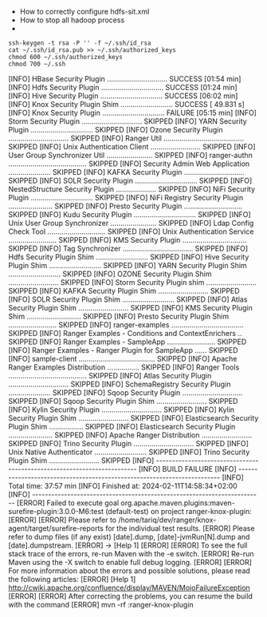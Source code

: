-   How to correctly configure hdfs-sit.xml
-   How to stop all hadoop process
-   




```
ssh-keygen -t rsa -P '' -f ~/.ssh/id_rsa
cat ~/.ssh/id_rsa.pub >> ~/.ssh/authorized_keys
chmod 600 ~/.ssh/authorized_keys
chmod 700 ~/.ssh
```

[INFO] HBase Security Plugin .............................. SUCCESS [01:54 min]
[INFO] Hdfs Security Plugin ............................... SUCCESS [01:24 min]
[INFO] Hive Security Plugin ............................... SUCCESS [06:02 min]
[INFO] Knox Security Plugin Shim .......................... SUCCESS [ 49.831 s]
[INFO] Knox Security Plugin ............................... FAILURE [05:15 min]
[INFO] Storm Security Plugin .............................. SKIPPED
[INFO] YARN Security Plugin ............................... SKIPPED
[INFO] Ozone Security Plugin .............................. SKIPPED
[INFO] Ranger Util ........................................ SKIPPED
[INFO] Unix Authentication Client ......................... SKIPPED
[INFO] User Group Synchronizer Util ....................... SKIPPED
[INFO] ranger-authn ....................................... SKIPPED
[INFO] Security Admin Web Application ..................... SKIPPED
[INFO] KAFKA Security Plugin .............................. SKIPPED
[INFO] SOLR Security Plugin ............................... SKIPPED
[INFO] NestedStructure Security Plugin .................... SKIPPED
[INFO] NiFi Security Plugin ............................... SKIPPED
[INFO] NiFi Registry Security Plugin ...................... SKIPPED
[INFO] Presto Security Plugin ............................. SKIPPED
[INFO] Kudu Security Plugin ............................... SKIPPED
[INFO] Unix User Group Synchronizer ....................... SKIPPED
[INFO] Ldap Config Check Tool ............................. SKIPPED
[INFO] Unix Authentication Service ........................ SKIPPED
[INFO] KMS Security Plugin ................................ SKIPPED
[INFO] Tag Synchronizer ................................... SKIPPED
[INFO] Hdfs Security Plugin Shim .......................... SKIPPED
[INFO] Hive Security Plugin Shim .......................... SKIPPED
[INFO] YARN Security Plugin Shim .......................... SKIPPED
[INFO] OZONE Security Plugin Shim ......................... SKIPPED
[INFO] Storm Security Plugin shim ......................... SKIPPED
[INFO] KAFKA Security Plugin Shim ......................... SKIPPED
[INFO] SOLR Security Plugin Shim .......................... SKIPPED
[INFO] Atlas Security Plugin Shim ......................... SKIPPED
[INFO] KMS Security Plugin Shim ........................... SKIPPED
[INFO] Presto Security Plugin Shim ........................ SKIPPED
[INFO] ranger-examples .................................... SKIPPED
[INFO] Ranger Examples - Conditions and ContextEnrichers .. SKIPPED
[INFO] Ranger Examples - SampleApp ........................ SKIPPED
[INFO] Ranger Examples - Ranger Plugin for SampleApp ...... SKIPPED
[INFO] sample-client ...................................... SKIPPED
[INFO] Apache Ranger Examples Distribution ................ SKIPPED
[INFO] Ranger Tools ....................................... SKIPPED
[INFO] Atlas Security Plugin .............................. SKIPPED
[INFO] SchemaRegistry Security Plugin ..................... SKIPPED
[INFO] Sqoop Security Plugin .............................. SKIPPED
[INFO] Sqoop Security Plugin Shim ......................... SKIPPED
[INFO] Kylin Security Plugin .............................. SKIPPED
[INFO] Kylin Security Plugin Shim ......................... SKIPPED
[INFO] Elasticsearch Security Plugin Shim ................. SKIPPED
[INFO] Elasticsearch Security Plugin ...................... SKIPPED
[INFO] Apache Ranger Distribution ......................... SKIPPED
[INFO] Trino Security Plugin .............................. SKIPPED
[INFO] Unix Native Authenticator .......................... SKIPPED
[INFO] Trino Security Plugin Shim ......................... SKIPPED
[INFO] ------------------------------------------------------------------------
[INFO] BUILD FAILURE
[INFO] ------------------------------------------------------------------------
[INFO] Total time:  37:57 min
[INFO] Finished at: 2024-02-11T14:58:34+02:00
[INFO] ------------------------------------------------------------------------
[ERROR] Failed to execute goal org.apache.maven.plugins:maven-surefire-plugin:3.0.0-M6:test (default-test) on project ranger-knox-plugin: 
[ERROR] 
[ERROR] Please refer to /home/tariq/dev/ranger/knox-agent/target/surefire-reports for the individual test results.
[ERROR] Please refer to dump files (if any exist) [date].dump, [date]-jvmRun[N].dump and [date].dumpstream.
[ERROR] -> [Help 1]
[ERROR] 
[ERROR] To see the full stack trace of the errors, re-run Maven with the -e switch.
[ERROR] Re-run Maven using the -X switch to enable full debug logging.
[ERROR] 
[ERROR] For more information about the errors and possible solutions, please read the following articles:
[ERROR] [Help 1] http://cwiki.apache.org/confluence/display/MAVEN/MojoFailureException
[ERROR] 
[ERROR] After correcting the problems, you can resume the build with the command
[ERROR]   mvn <args> -rf :ranger-knox-plugin


